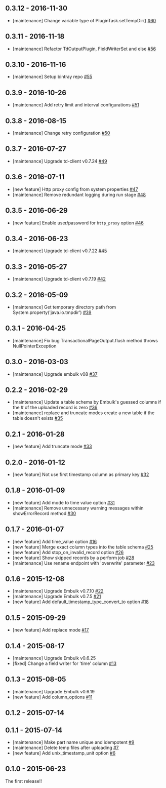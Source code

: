 ## 0.3.12 - 2016-11-30

* [maintenance] Change variable type of PluginTask.setTempDir() [#60](https://github.com/treasure-data/embulk-output-td/pull/60)

## 0.3.11 - 2016-11-18

* [maintenance] Refactor TdOutputPlugin, FieldWriterSet and else [#56](https://github.com/treasure-data/embulk-output-td/pull/56)

## 0.3.10 - 2016-11-16

* [maintenance] Setup bintray repo [#55](https://github.com/treasure-data/embulk-output-td/pull/55)

## 0.3.9 - 2016-10-26

* [maintenance] Add retry limit and interval configurations [#51](https://github.com/treasure-data/embulk-output-td/pull/51)

## 0.3.8 - 2016-08-15

* [maintenance] Change retry configuration [#50](https://github.com/treasure-data/embulk-output-td/pull/50)

## 0.3.7 - 2016-07-27

* [maintenance] Upgrade td-client v0.7.24 [#49](https://github.com/treasure-data/embulk-output-td/pull/49)

## 0.3.6 - 2016-07-11

* [new feature] Http proxy config from system properties [#47](https://github.com/treasure-data/embulk-output-td/pull/47)
* [maintenance] Remove redundant logging during run stage [#48](https://github.com/treasure-data/embulk-output-td/pull/48)

## 0.3.5 - 2016-06-29

* [new feature] Enable user/password for `http_proxy` option [#46](https://github.com/treasure-data/embulk-output-td/pull/46)

## 0.3.4 - 2016-06-23

* [maintenance] Upgrade td-client v0.7.22 [#45](https://github.com/treasure-data/embulk-output-td/pull/45)

## 0.3.3 - 2016-05-27

* [maintenance] Upgrade td-client v0.7.19 [#42](https://github.com/treasure-data/embulk-output-td/pull/42)

## 0.3.2 - 2016-05-09

* [maintenance] Get temporary directory path from System.property('java.io.tmpdir') [#39](https://github.com/treasure-data/embulk-output-td/pull/39)

## 0.3.1 - 2016-04-25

* [maintenance] Fix bug TransactionalPageOutput.flush method throws NullPointerException

## 0.3.0 - 2016-03-03

* [maintenance] Upgrade embulk v08 [#37](https://github.com/treasure-data/embulk-output-td/pull/37)

## 0.2.2 - 2016-02-29

* [maintenance] Update a table schema by Embulk's guessed columns if the # of the uploaded record is zero [#36](https://github.com/treasure-data/embulk-output-td/pull/36)
* [maintenance] replace and truncate modes create a new table if the table doesn't exists [#35](https://github.com/treasure-data/embulk-output-td/pull/35)

## 0.2.1 - 2016-01-28

* [new feature] Add truncate mode [#33](https://github.com/treasure-data/embulk-output-td/pull/33)

## 0.2.0 - 2016-01-12

* [new feature] Not use first timestamp column as primary key [#32](https://github.com/treasure-data/embulk-output-td/pull/32)

## 0.1.8 - 2016-01-09

* [new feature] Add mode to time value option  [#31](https://github.com/treasure-data/embulk-output-td/pull/31)
* [maintenance] Remove unnecessary warning messages within showErrorRecord method [#30](https://github.com/treasure-data/embulk-output-td/pull/30)

## 0.1.7 - 2016-01-07

* [new feature] Add time_value option  [#16](https://github.com/treasure-data/embulk-output-td/pull/16)
* [new feature] Merge exact column types into the table schema [#25](https://github.com/treasure-data/embulk-output-td/pull/25)
* [new feature]	Add stop_on_invalid_record option [#26](https://github.com/treasure-data/embulk-output-td/pull/26)
* [new feature] Show skipped records by a perform job [#28](https://github.com/treasure-data/embulk-output-td/pull/28)
* [maintenance] Use rename endpoint with 'overwrite' parameter [#23](https://github.com/treasure-data/embulk-output-td/pull/23)

## 0.1.6 - 2015-12-08

* [maintenance] Upgrade Embulk v0.7.10 [#22](https://github.com/treasure-data/embulk-output-td/pull/22)
* [maintenance] Upgrade Embulk v0.7.5 [#21](https://github.com/treasure-data/embulk-output-td/pull/21)
* [new feature] Add default_timestamp_type_convert_to option [#18](https://github.com/treasure-data/embulk-output-td/pull/18)

## 0.1.5 - 2015-09-29

* [new feature] Add replace mode [#17](https://github.com/treasure-data/embulk-output-td/pull/17)

## 0.1.4 - 2015-08-17

* [maintenance] Upgrade Embulk v0.6.25
* [fixed] Change a field writer for 'time' column [#13](https://github.com/treasure-data/embulk-output-td/pull/13)


## 0.1.3 - 2015-08-05

* [maintenance] Upgrade Embulk v0.6.19
* [new feature] Add column_options [#11](https://github.com/treasure-data/embulk-output-td/pull/11)

## 0.1.2 - 2015-07-14

## 0.1.1 - 2015-07-14

* [maintenance] Make part name unique and idempotent [#9](https://github.com/treasure-data/embulk-output-td/pull/9)
* [maintenance] Delete temp files after uploading [#7](https://github.com/treasure-data/embulk-output-td/pull/7)
* [new feature] Add unix_timestamp_unit option [#6](https://github.com/treasure-data/embulk-output-td/pull/6)

## 0.1.0 - 2015-06-23

The first release!!
